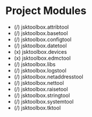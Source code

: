 # Project Modules

- (/) jsktoolbox.attribtool
- (/) jsktoolbox.basetool
- (/) jsktoolbox.configtool
- (/) jsktoolbox.datetool
- (x) jsktoolbox.devices
- (x) jsktoolbox.edmctool
- (/) jsktoolbox.libs
- (/) jsktoolbox.logstool
- (/) jsktoolbox.netaddresstool
- (/) jsktoolbox.nettool
- (/) jsktoolbox.raisetool
- (/) jsktoolbox.stringtool
- (/) jsktoolbox.systemtool
- (/) jsktoolbox.tktool
